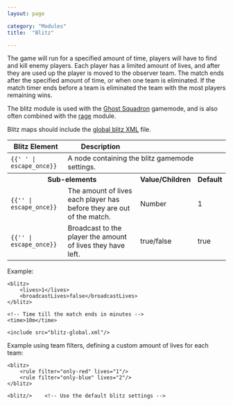 ```yaml
---
layout: page

category: "Modules"
title:  "Blitz"

---
```


The game will run for a specified amount of time, players will have to find and kill enemy players.
Each player has a limited amount of lives, and after they are used up the player is moved to the observer team.
The match ends after the specified amount of time, or when one team is eliminated.
If the match timer ends before a team is eliminated the team with the most players remaining wins.

The blitz module is used with the [Ghost Squadron](/modules/gamemode_other#gs) gamemode, and is also often combined with the [rage](/modules/gamemode_other#rage) module.

Blitz maps should include the [global blitz XML](https://github.com/OvercastNetwork/maps.oc.tc/blob/master/Include/blitz-global.xml) file.

<div class='table-responsive'>
  <table class='table table-striped table-condensed'>
    <thead>
      <tr>
        <th>Blitz Element</th>
        <th>Description</th>
        <th></th>
        <th></th>
      </tr>
    </thead>
    <tbody>
      <tr>
        <td>
          <span class='highlight'>
            <code>{{'<blitz> </blitz>' | escape_once}}</code>
          </span>
        </td>
        <td colspan='3'>A node containing the blitz gamemode settings.</td>
      </tr>
      <tr>
        <th colspan='2'>Sub-elements</th>
        <th>Value/Children</th>
        <th>Default</th>
      </tr>
      <tr>
        <td>
          <span class='highlight'>
            <code>{{'<lives>' | escape_once}}</code>
          </span>
        </td>
        <td>
          The amount of lives each player has before they are out of the match.
        </td>
        <td>
          <span class='label label-primary'>Number</span>
        </td>
        <td>1</td>
      </tr>
      <tr>
        <td>
          <span class='highlight'>
            <code>{{'<broadcastLives>' | escape_once}}</code>
          </span>
        </td>
        <td>
          Broadcast to the player the amount of lives they have left.
        </td>
        <td>
          <span class='label label-primary'>true/false</span>
        </td>
        <td>true</td>
      </tr>
    </tbody>
  </table>
</div>

Example:

    <blitz>
        <lives>1</lives>
        <broadcastLives>false</broadcastLives>
    </blitz>

    <!-- Time till the match ends in minutes -->
    <time>10m</time>

    <include src="blitz-global.xml"/>
    
Example using team filters, defining a custom amount of lives for each team:

    <blitz>
        <rule filter="only-red" lives="1"/>
        <rule filter="only-blue" lives="2"/>
    </blitz>

````
<blitz/>    <!-- Use the default blitz settings -->
````
